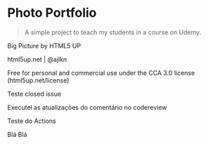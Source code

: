 # Photo Portfolio

> A simple project to teach my students in a course on Udemy.

Big Picture by HTML5 UP

html5up.net | @ajlkn

Free for personal and commercial use under the CCA 3.0 license (html5up.net/license)

Teste closed issue

Executei as atualizações do comentário no codereview

Teste do Actions

Blá Blá
